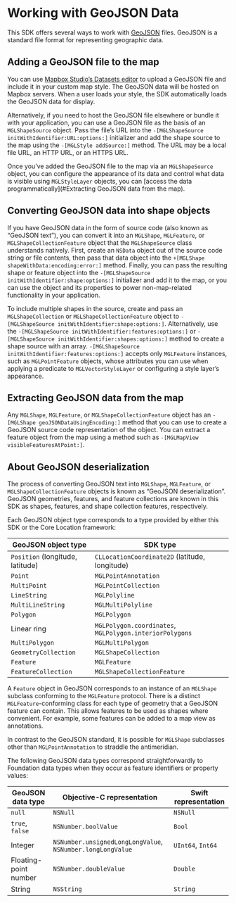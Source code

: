 # Working with GeoJSON Data

This SDK offers several ways to work with [GeoJSON](http://geojson.org/) files.
GeoJSON is a standard file format for representing geographic data.

## Adding a GeoJSON file to the map

You can use
[Mapbox Studio’s Datasets editor](https://www.mapbox.com/studio/datasets/) to
upload a GeoJSON file and include it in your custom map style. The GeoJSON data
will be hosted on Mapbox servers. When a user loads your style, the SDK
automatically loads the GeoJSON data for display.

Alternatively, if you need to host the GeoJSON file elsewhere or bundle it with
your application, you can use a GeoJSON file as the basis of an `MGLShapeSource`
object. Pass the file’s URL into the
`-[MGLShapeSource initWithIdentifier:URL:options:]` initializer and add the
shape source to the map using the `-[MGLStyle addSource:]` method. The URL may
be a local file URL, an HTTP URL, or an HTTPS URL.

Once you’ve added the GeoJSON file to the map via an `MGLShapeSource` object,
you can configure the appearance of its data and control what data is visible
using `MGLStyleLayer` objects, you can
[access the data programmatically](#Extracting GeoJSON data from the map).

## Converting GeoJSON data into shape objects

If you have GeoJSON data in the form of source code (also known as “GeoJSON
text”), you can convert it into an `MGLShape`, `MGLFeature`, or
`MGLShapeCollectionFeature` object that the `MGLShapeSource` class understands
natively. First, create an `NSData` object out of the source code string or file
contents, then pass that data object into the
`+[MGLShape shapeWithData:encoding:error:]` method. Finally, you can pass the
resulting shape or feature object into the
`-[MGLShapeSource initWithIdentifier:shape:options:]` initializer and add it to
the map, or you can use the object and its properties to power non-map-related
functionality in your application.

To include multiple shapes in the source, create and pass an `MGLShapeCollection` or
 `MGLShapeCollectionFeature` object to 
 `-[MGLShapeSource initWithIdentifier:shape:options:]`. Alternatively, use the
 `-[MGLShapeSource initWithIdentifier:features:options:]` or 
 `-[MGLShapeSource initWithIdentifier:shapes:options:]` method to create a shape source 
 with an array. `-[MGLShapeSource initWithIdentifier:features:options:]` accepts only `MGLFeature`
 instances, such as `MGLPointFeature` objects, whose attributes you can use when
 applying a predicate to `MGLVectorStyleLayer` or configuring a style layer’s
 appearance.

## Extracting GeoJSON data from the map

Any `MGLShape`, `MGLFeature`, or `MGLShapeCollectionFeature` object has an
`-[MGLShape geoJSONDataUsingEncoding:]` method that you can use to create a
GeoJSON source code representation of the object. You can extract a feature
object from the map using a method such as
`-[MGLMapView visibleFeaturesAtPoint:]`.

## About GeoJSON deserialization

The process of converting GeoJSON text into `MGLShape`, `MGLFeature`, or
`MGLShapeCollectionFeature` objects is known as “GeoJSON deserialization”.
GeoJSON geometries, features, and feature collections are known in this SDK as
shapes, features, and shape collection features, respectively.

Each GeoJSON object type corresponds to a type provided by either this SDK or
the Core Location framework:

GeoJSON object type | SDK type
--------------------|---------
`Position` (longitude, latitude) | `CLLocationCoordinate2D` (latitude, longitude)
`Point`             | `MGLPointAnnotation`
`MultiPoint`        | `MGLPointCollection`
`LineString`        | `MGLPolyline`
`MultiLineString`   | `MGLMultiPolyline`
`Polygon`           | `MGLPolygon`
Linear ring         | `MGLPolygon.coordinates`, `MGLPolygon.interiorPolygons`
`MultiPolygon`      | `MGLMultiPolygon`
`GeometryCollection` | `MGLShapeCollection`
`Feature`           | `MGLFeature`
`FeatureCollection` | `MGLShapeCollectionFeature`

A `Feature` object in GeoJSON corresponds to an instance of an `MGLShape`
subclass conforming to the `MGLFeature` protocol. There is a distinct
`MGLFeature`-conforming class for each type of geometry that a GeoJSON feature
can contain. This allows features to be used as shapes where convenient. For
example, some features can be added to a map view as annotations.

In contrast to the GeoJSON standard, it is possible for `MGLShape` subclasses
other than `MGLPointAnnotation` to straddle the antimeridian.

The following GeoJSON data types correspond straightforwardly to Foundation data
types when they occur as feature identifiers or property values:

GeoJSON data type  | Objective-C representation | Swift representation
-------------------|----------------------------|---------------------
`null`             | `NSNull`                   | `NSNull`
`true`, `false`    | `NSNumber.boolValue`       | `Bool`
Integer            | `NSNumber.unsignedLongLongValue`, `NSNumber.longLongValue` | `UInt64`, `Int64`
Floating-point number | `NSNumber.doubleValue`  | `Double`
String             | `NSString`                 | `String`
